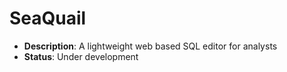 # SeaQuail

- **Description**: A lightweight web based SQL editor for analysts
- **Status**: Under development
